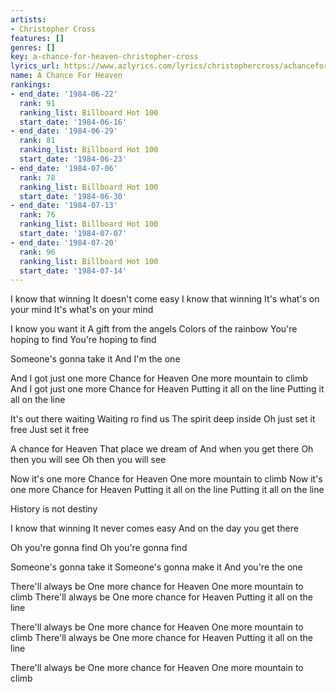 ```yaml
---
artists:
- Christopher Cross
features: []
genres: []
key: a-chance-for-heaven-christopher-cross
lyrics_url: https://www.azlyrics.com/lyrics/christophercross/achanceforheaven.html
name: A Chance For Heaven
rankings:
- end_date: '1984-06-22'
  rank: 91
  ranking_list: Billboard Hot 100
  start_date: '1984-06-16'
- end_date: '1984-06-29'
  rank: 81
  ranking_list: Billboard Hot 100
  start_date: '1984-06-23'
- end_date: '1984-07-06'
  rank: 78
  ranking_list: Billboard Hot 100
  start_date: '1984-06-30'
- end_date: '1984-07-13'
  rank: 76
  ranking_list: Billboard Hot 100
  start_date: '1984-07-07'
- end_date: '1984-07-20'
  rank: 96
  ranking_list: Billboard Hot 100
  start_date: '1984-07-14'
---
```


I know that winning
It doesn't come easy
I know that winning
It's what's on your mind
It's what's on your mind

I know you want it
A gift from the angels
Colors of the rainbow
You're hoping to find
You're hoping to find

Someone's gonna take it
And I'm the one

And I got just one more
Chance for Heaven
One more mountain to climb
And I got just one more
Chance for Heaven
Putting it all on the line
Putting it all on the line

It's out there waiting
Waiting ro find us
The spirit deep inside
Oh just set it free
Just set it free

A chance for Heaven
That place we dream of
And when you get there
Oh then you will see
Oh then you will see

Now it's one more
Chance for Heaven
One more mountain to climb
Now it's one more
Chance for Heaven
Putting it all on the line
Putting it all on the line

History is not destiny

I know that winning
It never comes easy
And on the day you get there

Oh you're gonna find
Oh you're gonna find

Someone's gonna take it
Someone's gonna make it
And you're the one

There'll always be
One more chance for Heaven
One more mountain to climb
There'll always be
One more chance for Heaven
Putting it all on the line

There'll always be
One more chance for Heaven
One more mountain to climb
There'll always be
One more chance for Heaven
Putting it all on the line

There'll always be
One more chance for Heaven
One more mountain to climb




